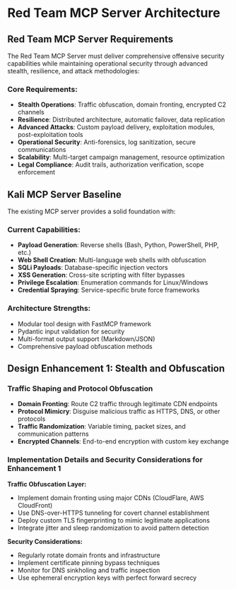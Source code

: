 # Red Team MCP Server Architecture

## Red Team MCP Server Requirements

The Red Team MCP Server must deliver comprehensive offensive security capabilities while maintaining operational security through advanced stealth, resilience, and attack methodologies:

### Core Requirements:
- **Stealth Operations**: Traffic obfuscation, domain fronting, encrypted C2 channels
- **Resilience**: Distributed architecture, automatic failover, data replication
- **Advanced Attacks**: Custom payload delivery, exploitation modules, post-exploitation tools
- **Operational Security**: Anti-forensics, log sanitization, secure communications
- **Scalability**: Multi-target campaign management, resource optimization
- **Legal Compliance**: Audit trails, authorization verification, scope enforcement

## Kali MCP Server Baseline

The existing MCP server provides a solid foundation with:

### Current Capabilities:
- **Payload Generation**: Reverse shells (Bash, Python, PowerShell, PHP, etc.)
- **Web Shell Creation**: Multi-language web shells with obfuscation
- **SQLi Payloads**: Database-specific injection vectors
- **XSS Generation**: Cross-site scripting with filter bypasses
- **Privilege Escalation**: Enumeration commands for Linux/Windows
- **Credential Spraying**: Service-specific brute force frameworks

### Architecture Strengths:
- Modular tool design with FastMCP framework
- Pydantic input validation for security
- Multi-format output support (Markdown/JSON)
- Comprehensive payload obfuscation methods

## Design Enhancement 1: Stealth and Obfuscation

### Traffic Shaping and Protocol Obfuscation
- **Domain Fronting**: Route C2 traffic through legitimate CDN endpoints
- **Protocol Mimicry**: Disguise malicious traffic as HTTPS, DNS, or other protocols
- **Traffic Randomization**: Variable timing, packet sizes, and communication patterns
- **Encrypted Channels**: End-to-end encryption with custom key exchange

### Implementation Details and Security Considerations for Enhancement 1

**Traffic Obfuscation Layer:**
- Implement domain fronting using major CDNs (CloudFlare, AWS CloudFront)
- Use DNS-over-HTTPS tunneling for covert channel establishment
- Deploy custom TLS fingerprinting to mimic legitimate applications
- Integrate jitter and sleep randomization to avoid pattern detection

**Security Considerations:**
- Regularly rotate domain fronts and infrastructure
- Implement certificate pinning bypass techniques
- Monitor for DNS sinkholing and traffic inspection
- Use ephemeral encryption keys with perfect forward secrecy
